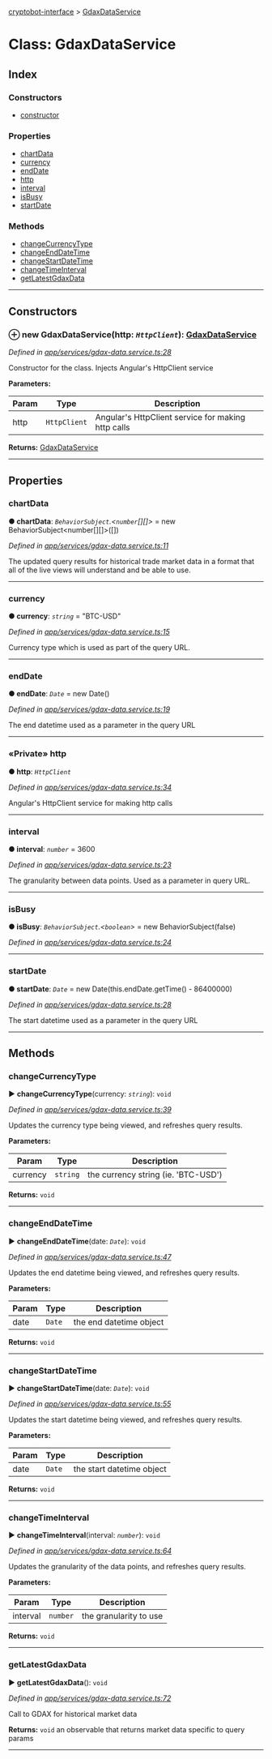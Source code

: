 [cryptobot-interface](../README.md) > [GdaxDataService](../classes/gdaxdataservice.md)



# Class: GdaxDataService

## Index

### Constructors

* [constructor](gdaxdataservice.md#markdown-header-constructor)


### Properties

* [chartData](gdaxdataservice.md#markdown-header-chartdata)
* [currency](gdaxdataservice.md#markdown-header-currency)
* [endDate](gdaxdataservice.md#markdown-header-enddate)
* [http](gdaxdataservice.md#markdown-header-private-http)
* [interval](gdaxdataservice.md#markdown-header-interval)
* [isBusy](gdaxdataservice.md#markdown-header-isbusy)
* [startDate](gdaxdataservice.md#markdown-header-startdate)


### Methods

* [changeCurrencyType](gdaxdataservice.md#markdown-header-changecurrencytype)
* [changeEndDateTime](gdaxdataservice.md#markdown-header-changeenddatetime)
* [changeStartDateTime](gdaxdataservice.md#markdown-header-changestartdatetime)
* [changeTimeInterval](gdaxdataservice.md#markdown-header-changetimeinterval)
* [getLatestGdaxData](gdaxdataservice.md#markdown-header-getlatestgdaxdata)



---
## Constructors



### ⊕ **new GdaxDataService**(http: *`HttpClient`*): [GdaxDataService](gdaxdataservice.md)


*Defined in [app/services/gdax-data.service.ts:28](https://github.com/WilliamRADFunk/cryptobot-interface/blob/de4f8ae/src/app/services/gdax-data.service.ts#L28)*



Constructor for the class. Injects Angular's HttpClient service


**Parameters:**

| Param | Type | Description |
| ------ | ------ | ------ |
| http | `HttpClient`   |  Angular's HttpClient service for making http calls |





**Returns:** [GdaxDataService](gdaxdataservice.md)

---


## Properties


###  chartData

**●  chartData**:  *`BehaviorSubject`.<`number`[][]>*  =  new BehaviorSubject<number[][]>([])

*Defined in [app/services/gdax-data.service.ts:11](https://github.com/WilliamRADFunk/cryptobot-interface/blob/de4f8ae/src/app/services/gdax-data.service.ts#L11)*



The updated query results for historical trade market data in a format that all of the live views will understand and be able to use.




___



###  currency

**●  currency**:  *`string`*  = "BTC-USD"

*Defined in [app/services/gdax-data.service.ts:15](https://github.com/WilliamRADFunk/cryptobot-interface/blob/de4f8ae/src/app/services/gdax-data.service.ts#L15)*



Currency type which is used as part of the query URL.




___



###  endDate

**●  endDate**:  *`Date`*  =  new Date()

*Defined in [app/services/gdax-data.service.ts:19](https://github.com/WilliamRADFunk/cryptobot-interface/blob/de4f8ae/src/app/services/gdax-data.service.ts#L19)*



The end datetime used as a parameter in the query URL




___



### «Private» http

**●  http**:  *`HttpClient`* 

*Defined in [app/services/gdax-data.service.ts:34](https://github.com/WilliamRADFunk/cryptobot-interface/blob/de4f8ae/src/app/services/gdax-data.service.ts#L34)*



Angular's HttpClient service for making http calls




___



###  interval

**●  interval**:  *`number`*  = 3600

*Defined in [app/services/gdax-data.service.ts:23](https://github.com/WilliamRADFunk/cryptobot-interface/blob/de4f8ae/src/app/services/gdax-data.service.ts#L23)*



The granularity between data points. Used as a parameter in query URL.




___



###  isBusy

**●  isBusy**:  *`BehaviorSubject`.<`boolean`>*  =  new BehaviorSubject<boolean>(false)

*Defined in [app/services/gdax-data.service.ts:24](https://github.com/WilliamRADFunk/cryptobot-interface/blob/de4f8ae/src/app/services/gdax-data.service.ts#L24)*





___



###  startDate

**●  startDate**:  *`Date`*  =  new Date(this.endDate.getTime() - 86400000)

*Defined in [app/services/gdax-data.service.ts:28](https://github.com/WilliamRADFunk/cryptobot-interface/blob/de4f8ae/src/app/services/gdax-data.service.ts#L28)*



The start datetime used as a parameter in the query URL




___


## Methods


###  changeCurrencyType

► **changeCurrencyType**(currency: *`string`*): `void`



*Defined in [app/services/gdax-data.service.ts:39](https://github.com/WilliamRADFunk/cryptobot-interface/blob/de4f8ae/src/app/services/gdax-data.service.ts#L39)*



Updates the currency type being viewed, and refreshes query results.


**Parameters:**

| Param | Type | Description |
| ------ | ------ | ------ |
| currency | `string`   |  the currency string (ie. 'BTC-USD') |





**Returns:** `void`





___



###  changeEndDateTime

► **changeEndDateTime**(date: *`Date`*): `void`



*Defined in [app/services/gdax-data.service.ts:47](https://github.com/WilliamRADFunk/cryptobot-interface/blob/de4f8ae/src/app/services/gdax-data.service.ts#L47)*



Updates the end datetime being viewed, and refreshes query results.


**Parameters:**

| Param | Type | Description |
| ------ | ------ | ------ |
| date | `Date`   |  the end datetime object |





**Returns:** `void`





___



###  changeStartDateTime

► **changeStartDateTime**(date: *`Date`*): `void`



*Defined in [app/services/gdax-data.service.ts:55](https://github.com/WilliamRADFunk/cryptobot-interface/blob/de4f8ae/src/app/services/gdax-data.service.ts#L55)*



Updates the start datetime being viewed, and refreshes query results.


**Parameters:**

| Param | Type | Description |
| ------ | ------ | ------ |
| date | `Date`   |  the start datetime object |





**Returns:** `void`





___



###  changeTimeInterval

► **changeTimeInterval**(interval: *`number`*): `void`



*Defined in [app/services/gdax-data.service.ts:64](https://github.com/WilliamRADFunk/cryptobot-interface/blob/de4f8ae/src/app/services/gdax-data.service.ts#L64)*



Updates the granularity of the data points, and refreshes query results.


**Parameters:**

| Param | Type | Description |
| ------ | ------ | ------ |
| interval | `number`   |  the granularity to use |





**Returns:** `void`





___



###  getLatestGdaxData

► **getLatestGdaxData**(): `void`



*Defined in [app/services/gdax-data.service.ts:72](https://github.com/WilliamRADFunk/cryptobot-interface/blob/de4f8ae/src/app/services/gdax-data.service.ts#L72)*



Call to GDAX for historical market data




**Returns:** `void`
an observable that returns market data specific to query params






___


